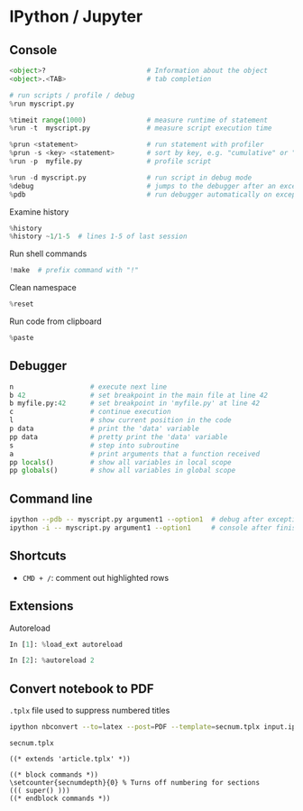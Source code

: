 # IPython / Jupyter

## Console

```python
<object>?                         # Information about the object
<object>.<TAB>                    # tab completion

# run scripts / profile / debug
%run myscript.py

%timeit range(1000)               # measure runtime of statement
%run -t  myscript.py              # measure script execution time

%prun <statement>                 # run statement with profiler
%prun -s <key> <statement>        # sort by key, e.g. "cumulative" or "calls"
%run -p  myfile.py                # profile script

%run -d myscript.py               # run script in debug mode
%debug                            # jumps to the debugger after an exception
%pdb                              # run debugger automatically on exception
```

Examine history
```python
%history
%history ~1/1-5  # lines 1-5 of last session
```

Run shell commands
```python
!make  # prefix command with "!"
```

Clean namespace
```python
%reset
```

Run code from clipboard
```python
%paste
```

## Debugger

```python
n                   # execute next line
b 42                # set breakpoint in the main file at line 42
b myfile.py:42      # set breakpoint in 'myfile.py' at line 42
c                   # continue execution
l                   # show current position in the code
p data              # print the 'data' variable
pp data             # pretty print the 'data' variable
s                   # step into subroutine
a                   # print arguments that a function received
pp locals()         # show all variables in local scope
pp globals()        # show all variables in global scope
```

## Command line

```sh
ipython --pdb -- myscript.py argument1 --option1  # debug after exception
ipython -i -- myscript.py argument1 --option1     # console after finish
```

## Shortcuts

* `CMD + /`: comment out highlighted rows

## Extensions

Autoreload
```python
In [1]: %load_ext autoreload

In [2]: %autoreload 2
```

## Convert notebook to PDF

`.tplx` file used to suppress numbered titles
```sh
ipython nbconvert --to=latex --post=PDF --template=secnum.tplx input.ipynb
```

`secnum.tplx`
```
((* extends 'article.tplx' *))

((* block commands *))
\setcounter{secnumdepth}{0} % Turns off numbering for sections
((( super() )))
((* endblock commands *))
```
